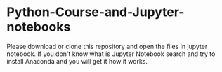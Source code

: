# Python-Course-and-Jupyter-notebooks

Please download or clone this repository and open the files in jupyter notebook.
If you don't know what is Jupyter Notebook search and try to install Anaconda and you will get it how it works.
